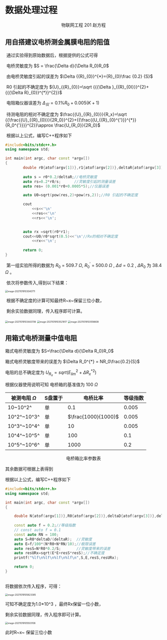 # 数据处理过程

<center>物联网工程 201 赵方程 </center>

## 用自搭建议电桥测金属膜电阻的阻值

​	通过实验得到原始数据后，根据提供的公式可得

​	电桥灵敏度为 $S = \frac{\Delta d}{\Delta R_0}R_0$

​	由电桥灵敏度引起的误差为  $\Delta {{R}_{0}}^{*}={R}_{0}\frac {0.2} {S}$

​	R0 引起的不确定度为 ${U}_{{R}_{0}}=\sqrt {{{\Delta }_{{R}_{0I}}}^{2}+{{{\Delta R}_{0}}^{*}}^{2}}$		

​	电阻箱仪器误差为 ${\Delta }_{仪}=0.1\% {R}_{0}+0.005(K+1)$

​	待测电阻的相对不确定度为 $\frac{{U}_{{R}_{0}}}{R_x}=\sqrt {{\frac{{U}_{{R}_{0}}}{2R_0}}^{2}+{{\frac{{U_{{R}_{0}^{'}}}^{*}}{R_0^{'}}}}^{2}}\approx \frac{U_{R_0}}{2R_0}$ 

​	根据以上公式，编写C++程序如下

```cpp
#include<bits/stdc++.h>
using namespace std;

int main(int argc, char const *argv[])
{
		double r0{atof(argv[1])},r1{atof(argv[2])},deltaR{atof(argv[3])};
			
		auto s = r0*0.2/deltaR;//电桥灵敏度
		auto rs=0.2*r0/s;	   //灵敏度引起的测量误差
		auto res= (0.001*r0+0.0005*5);//仪器误差

		auto U0=sqrt(pow(res,2)+pow(rs,2));//R0 引起的不确定度

		cout
			<<s<<'\n'
			<<res<<'\n'
			<<rs<<'\n';
			

		auto rx =sqrt(r0*r1);
		cout<<U0/r0*sqrt(0.5)<<'\n'//Rx的相对不确定度
			<<rx<<'\n';
	
		return 0;
}
```

​	第一组实验所得的数据为 $R_0$ = 509.7 $\Omega$, $R_0^{'}$ = 500.0 $\Omega$ , $\Delta d = 0.2$ , $\Delta R_0$ 为 38.4 $\Omega$ 。

​	依次将参数传入,得到以下结果：

<img src="C:\Users\Equationzhao\AppData\Roaming\Typora\typora-user-images\1.png" alt="image-20211019103040711" style="zoom:50%;" />

​	根据不确定度的计算可知最终R~x~保留三位小数，

​	剩余实验数据同理，传入程序即可计算。

<img src="C:\Users\Equationzhao\AppData\Roaming\Typora\typora-user-images\2.png" alt="image-20211019103443706" style="zoom:50%;" />

<img src="C:\Users\Equationzhao\AppData\Roaming\Typora\typora-user-images\3.png" alt="image-20211019103521817" style="zoom:50%;" />

<img src="C:\Users\Equationzhao\AppData\Roaming\Typora\typora-user-images\4.png" alt="image-20211019103556608" style="zoom:50%;" />

## 用箱式电桥测量中值电阻

 箱式电桥灵敏度为  $S=\frac{\Delta d}{\Delta R_0}R_0$

 箱式电桥灵敏度带来的误差为 $\Delta R_0^{*} = NR_0\frac{0.2}{S}$

电阻的总不确定度为 $U_{R_x} = sqrt(E_{lim}^2+\Delta R_x^*{^2})$

根据仪器使用说明可知 电桥箱的基准值为 100 $\Omega$

| 被测电阻 $\Omega$ | S盘置于 | 电桥比率 | 等级指数 |
| -------- | ------- | ------- | ---- |
| 10\~10^2^ | 单 | 0.1 | 0.005 |
| 10^2^~10^3^ | 单 | $\frac{1000}{1000}$ | 0.005 |
| 10^3^~10^4^ | 单 | 10 | 0.005 |
| 10^4^~10^5^ | 单 | 100 | 0.1 |
| 10^5^~10^6^ | 单 | 1000 | 0.2 |

<center>电桥箱比率参数表</center>


其余数据可根据上表得到

根据以上公式，编写C++程序如下



```cpp
#include<bits/stdc++.h>
using namespace std;

int main(int argc, char const *argv[])
{

	double N{atof(argv[1])},R0{atof(argv[2])},deltaD{atof(argv[3])},deltaR{atof(argv[4])};
	
	const auto f = 0.2;//等级指数
	// const auto f = 0.1
	const auto RN = 100;
	auto S=R0*deltaD/(deltaR);  //灵敏度
	auto E=f/100*(N*R0+N*RN/10);//极限误差
	auto resS=N*R0*0.2/S;		//灵敏度带来的误差
	auto resURx=sqrt(E*E+resS*resS);//不确定度
	printf("%lf\n%lf\n%lf\n%lf\n",S,E,resS,resURx);

	return 0;
}
```

![img](data:image/gif;base64,R0lGODlhAQABAPABAP///wAAACH5BAEKAAAALAAAAAABAAEAAAICRAEAOw==)![点击并拖拽以移动](data:image/gif;base64,R0lGODlhAQABAPABAP///wAAACH5BAEKAAAALAAAAAABAAEAAAICRAEAOw==)





将数据依次传入程序，可得：

<img src="C:\Users\Equationzhao\AppData\Roaming\Typora\typora-user-images\7.png" alt="image-20211019105823385" style="zoom:50%;" />

可知不确定度为1.0*10^3 ，最终Rx保留一位小数，

剩余实验数据同理，传入程序即可计算。

<img src="C:\Users\Equationzhao\AppData\Roaming\Typora\typora-user-images\6.png" alt="image-20211019105503106" style="zoom:50%;" />

此时R~x~ 保留三位小数
